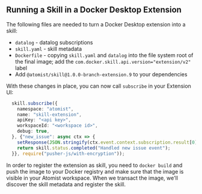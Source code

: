 ## Running a Skill in a Docker Desktop Extension

The following files are needed to turn a Docker Desktop extension into a skill:

* `datalog` - datalog subscriptions 
* `skill.yaml` - skill metadata
* `Dockerfile` - copying `skill.yaml` and `datalog` into the file system root of the final image; add the `com.docker.skill.api.version="extension/v2"` label
* Add `@atomist/skill@1.0.0-branch-extension.9` to your dependencies

With these changes in place, you can now call `subscribe` in your Extension UI:

```typescript
  skill.subscribe({
    namespace: "atomist",
    name: "skill-extension",
    apiKey: "<api key>",
    workspaceId: "<workspace id>",
    debug: true,
  }, {"new_issue": async ctx => {
    setResponse(JSON.stringify(ctx.event.context.subscription.result[0][0]));
    return skill.status.completed("Handled new issue event");
  }}, require("pusher-js/with-encryption"));
```

In order to register the extension as skill, you need to `docker build` and push the image to your Docker registry and make sure that the image is visible in your Atomist workspace. When we transact the image, we'll discover the skill metadata and register the skill.